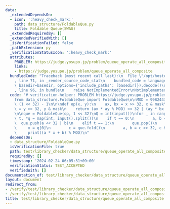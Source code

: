 ```yaml
---
data:
  _extendedDependsOn:
  - icon: ':heavy_check_mark:'
    path: data_structure/FoldableQue.py
    title: Foldable Queue(SWAG)
  _extendedRequiredBy: []
  _extendedVerifiedWith: []
  _isVerificationFailed: false
  _pathExtension: py
  _verificationStatusIcon: ':heavy_check_mark:'
  attributes:
    PROBLEM: https://judge.yosupo.jp/problem/queue_operate_all_composite
    links:
    - https://judge.yosupo.jp/problem/queue_operate_all_composite
  bundledCode: "Traceback (most recent call last):\n  File \"/opt/hostedtoolcache/PyPy/3.10.13/x64/lib/pypy3.10/site-packages/onlinejudge_verify/documentation/build.py\"\
    , line 71, in _render_source_code_stat\n    bundled_code = language.bundle(stat.path,\
    \ basedir=basedir, options={'include_paths': [basedir]}).decode()\n  File \"/opt/hostedtoolcache/PyPy/3.10.13/x64/lib/pypy3.10/site-packages/onlinejudge_verify/languages/python.py\"\
    , line 96, in bundle\n    raise NotImplementedError\nNotImplementedError\n"
  code: "# verification-helper: PROBLEM https://judge.yosupo.jp/problem/queue_operate_all_composite\n\
    from data_structure.FoldableQue import FoldableQue\n\nMOD = 998244353\nmask =\
    \ (1 << 32) - 1\n\n\ndef op(x, y):\n    ax, bx = x >> 32, x & mask\n    ay, by\
    \ = y >> 32, y & mask\n    return (ax * ay % MOD) << 32 | (ay * bx + by) % MOD\n\
    \n\nque = FoldableQue(op, 1 << 32)\nQ = int(input())\nfor _ in range(Q):\n   \
    \ t, *q = map(int, input().split())\n    if t == 0:\n        a, b = q\n      \
    \  que.push(a << 32 | b)\n    elif t == 1:\n        que.pop()\n    else:\n   \
    \     x = q[0]\n        c = que.fold()\n        a, b = c >> 32, c & mask\n   \
    \     print((a * x + b) % MOD)\n"
  dependsOn:
  - data_structure/FoldableQue.py
  isVerificationFile: true
  path: test/library_checker/data_structure/queue_operate_all_composite.test.py
  requiredBy: []
  timestamp: '2024-02-24 06:05:31+09:00'
  verificationStatus: TEST_ACCEPTED
  verifiedWith: []
documentation_of: test/library_checker/data_structure/queue_operate_all_composite.test.py
layout: document
redirect_from:
- /verify/test/library_checker/data_structure/queue_operate_all_composite.test.py
- /verify/test/library_checker/data_structure/queue_operate_all_composite.test.py.html
title: test/library_checker/data_structure/queue_operate_all_composite.test.py
---
```

